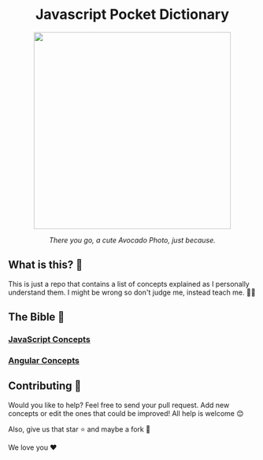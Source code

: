 <h1 align="center">Javascript Pocket Dictionary</h1>

<div align="center">
    <img src="https://designshop-6aa0.kxcdn.com/photos/avocuddle-fun-love-funny-cards-send-online-9954_81.jpg" width="400"/>
  <br>
  <p>
    <em>There you go, a cute Avocado Photo, just because.
    </em>
  </p>
</div>

## What is this? 🤔
This is just a repo that contains a list of concepts explained as I personally understand them. I might be wrong so don't judge me, instead teach me. 👩‍🏫

## The Bible 📖

### <a href="javascript.md">JavaScript Concepts</a>

### <a href="angular.md">Angular Concepts</a>

## Contributing 🙋

Would you like to help? Feel free to send your pull request. Add new concepts or edit the ones that could be improved! All help is welcome 😊

Also, give us that star ⭐ and maybe a fork 🍴

We love you ️️❤️

